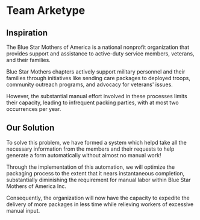 
# Team Arketype

## Inspiration
The Blue Star Mothers of America is a national nonprofit organization that provides support and assistance to active-duty service members, veterans, and their families. 

Blue Star Mothers chapters actively support military personnel and their families through initiatives like sending care packages to deployed troops, community outreach programs, and advocacy for veterans' issues.

However, the substantial manual effort involved in these processes limits their capacity, leading to infrequent packing parties, with at most two occurrences per year.

## Our Solution
To solve this problem,  we have formed a system which helpd take all the necessary information from the members and their requests to help generate a form automatically without almost no manual work!

Through the implementation of this automation, we will optimize the packaging process to the extent that it nears instantaneous completion, substantially diminishing the requirement for manual labor within Blue Star Mothers of America Inc. 

Consequently, the organization will now have the capacity to expedite the delivery of more packages in less time while relieving workers of excessive manual input.

